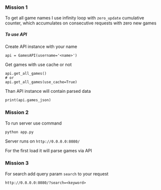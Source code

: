 ### Mission 1
To get all game names I use infinity loop with `zero_update` cumulative counter, which accumulates on consecutive requests with zero new games

##### To use API
Create API instance with your name
```
api = GamesAPI(username='<name>')
```
Get games with use cache or not
```
api.get_all_games()
# or
api.get_all_games(use_cache=True)
```
Than API instance will contain parsed data
```
print(api.games_json)
```

### Mission 2
To run server use command
```
python app.py
```
Server runs on `http://0.0.0.0:8080/`

For the first load it will parse games via API


### Mission 3
For search add query param `search` to your request
```
http://0.0.0.0:8080/?search=<keyword>
```
